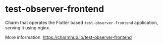 # test-observer-frontend

Charm that operates the Flutter based `test-observer-frontend` application, serving it using nginx.

More information: https://charmhub.io/test-observer-frontend
